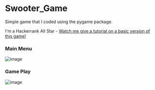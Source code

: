 # Swooter_Game
Simple game that I coded using the pygame package. 

I'm a Hackerrank All Star - [Watch me give a tutorial on a basic version of this game!](https://fb.watch/dzLGO_ssE4/)

### Main Menu
![image](https://user-images.githubusercontent.com/19789779/173170275-40150350-6be6-4c0b-aefb-43796051748a.png)

### Game Play
![image](https://user-images.githubusercontent.com/19789779/173170314-b5ebdcd3-7c2a-426b-85e3-52c58398e5a3.png)







